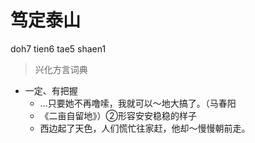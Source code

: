 # 笃定泰山
doh7 tien6 tae5 shaen1
> 兴化方言词典
- 一定、有把握
  - …只要她不再噜嗦，我就可以～地大搞了。（马春阳
  - 《二亩自留地》）②形容安安稳稳的样子
  - 西边起了天色，人们慌忙往家赶，他却～慢慢朝前走。
